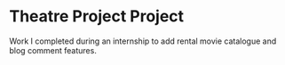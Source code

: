 # Theatre Project Project
 Work I completed during an internship to add rental movie catalogue and blog comment features.
